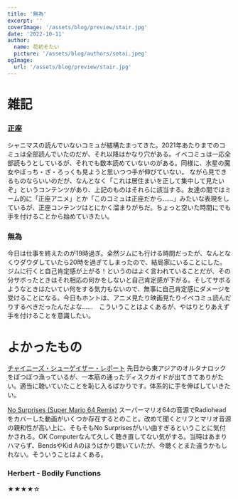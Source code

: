 ```yaml
---
title: '無為'
excerpt: ''
coverImage: '/assets/blog/preview/stair.jpg'
date: '2022-10-11'
author:
  name: 花初そたい
  picture: '/assets/blog/authors/sotai.jpeg'
ogImage:
  url: '/assets/blog/preview/stair.jpg'
---
```

# 雑記

### 正座
シャニマスの読んでいないコミュが結構たまってきた。2021年あたりまでのコミュは全部読んでいたのだが、それ以降はかなり穴がある。イベコミュは一応全部読もうとしているが、それでも数本読めていないのがある。同様に、水星の魔女やぼっち・ざ・ろっくも見ようと思いつつ手が伸びていない。
ながら見できるものならいいのだが、なんとなく「これは居住まいを正して集中して見たいぞ」というコンテンツがあり、上記のものはそれらに該当する。友達の間ではミーム的に「正座アニメ」とか「このコミュは正座だから……」みたいな表現をしているが、正座コンテンツはとにかく溜まりがちだ。ちょっと空いた時間にでも手を付けることから始めていきたい。

### 無為
今日は仕事を終えたのが19時過ぎ。全然ジムにも行ける時間だったが、なんとなくウダウダしていたら20時を過ぎてしまったので、結局家にいることにした。ジムに行くと自己肯定感が上がる！というのはよく言われていることだが、その分サボったときはそれ相応の何かをしないと自己肯定感が下がる。そしてサボるようなときはたいてい何をする気力もないので、無事に自己肯定感にダメージを受けることになる。今日もホントは、アニメ見たり映画見たりイベコミュ読んだりするべきだったんだよな……　こういうことはよくあるが、やはりとりあえず手を付けることを意識したい。

# よかったもの
[チャイニーズ・シューゲイザー・レポート](https://ykic.hateblo.jp/entry/2022/10/10/164004)
先日から東アジアのオルタナロックをぽつぽつ漁っているが、一本筋の通ったディスクガイドが出てきてありがたい。適当に聴いていたことを恥じ入るばかりです。体系的に手を伸ばしていきたい。

[No Surprises (Super Mario 64 Remix)](https://youtu.be/7K1LtU7GUSY)
スーパーマリオ64の音源でRadioheadをカバーした動画がいくつか存在するとのこと。改めて聞くとリフとマリオ音源の親和性が高い上に、そもそもNo Surprisesがいい曲すぎるということに気付かされる。OK Computerなんて久しく聴き直してない気がする。当時はあまりハマらず、BendsやKid Aのほうばかり聴いていたが、今聴くとまた違うかもしれない。そういうことはよくある。

### Herbert - Bodily Functions
★★★★☆

